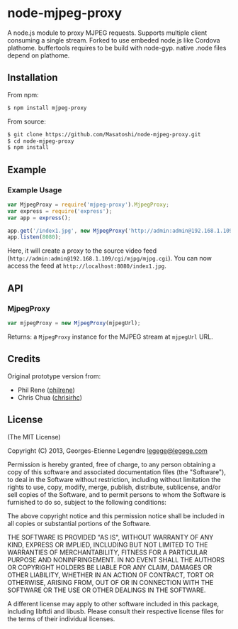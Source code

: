 node-mjpeg-proxy
================

A node.js module to proxy MJPEG requests. Supports multiple client consuming a single stream.
Forked to use embeded node.js like Cordova plathome.
buffertools requires to be build with node-gyp. native .node files depend on plathome.

Installation
------------

From npm:

``` bash
$ npm install mjpeg-proxy
```

From source:

``` bash
$ git clone https://github.com/Masatoshi/node-mjpeg-proxy.git
$ cd node-mjpeg-proxy
$ npm install
```

Example
-------

### Example Usage

``` js
var MjpegProxy = require('mjpeg-proxy').MjpegProxy;
var express = require('express');
var app = express();

app.get('/index1.jpg', new MjpegProxy('http://admin:admin@192.168.1.109/cgi/mjpg/mjpg.cgi').proxyRequest);
app.listen(8080);
```

Here, it will create a proxy to the source video feed (`http://admin:admin@192.168.1.109/cgi/mjpg/mjpg.cgi`). You can now access the feed at `http://localhost:8080/index1.jpg`.

API
---

### MjpegProxy

``` js
var mjpegProxy = new MjpegProxy(mjpegUrl);
``` 

Returns: a `MjpegProxy` instance for the MJPEG stream at `mjpegUrl` URL.

Credits
-------

Original prototype version from:

  * Phil Rene ([philrene](http://github.com/philrene))
  * Chris Chua ([chrisirhc](http://github.com/chrisirhc))

License
-------

(The MIT License)

Copyright (C) 2013, Georges-Etienne Legendre <legege@legege.com>

Permission is hereby granted, free of charge, to any person obtaining a
copy of this software and associated documentation files (the
"Software"), to deal in the Software without restriction, including
without limitation the rights to use, copy, modify, merge, publish,
distribute, sublicense, and/or sell copies of the Software, and to permit
persons to whom the Software is furnished to do so, subject to the
following conditions:

The above copyright notice and this permission notice shall be included
in all copies or substantial portions of the Software.

THE SOFTWARE IS PROVIDED "AS IS", WITHOUT WARRANTY OF ANY KIND, EXPRESS
OR IMPLIED, INCLUDING BUT NOT LIMITED TO THE WARRANTIES OF
MERCHANTABILITY, FITNESS FOR A PARTICULAR PURPOSE AND NONINFRINGEMENT. IN
NO EVENT SHALL THE AUTHORS OR COPYRIGHT HOLDERS BE LIABLE FOR ANY CLAIM,
DAMAGES OR OTHER LIABILITY, WHETHER IN AN ACTION OF CONTRACT, TORT OR
OTHERWISE, ARISING FROM, OUT OF OR IN CONNECTION WITH THE SOFTWARE OR THE
USE OR OTHER DEALINGS IN THE SOFTWARE.

A different license may apply to other software included in this package, 
including libftdi and libusb. Please consult their respective license files
for the terms of their individual licenses.

